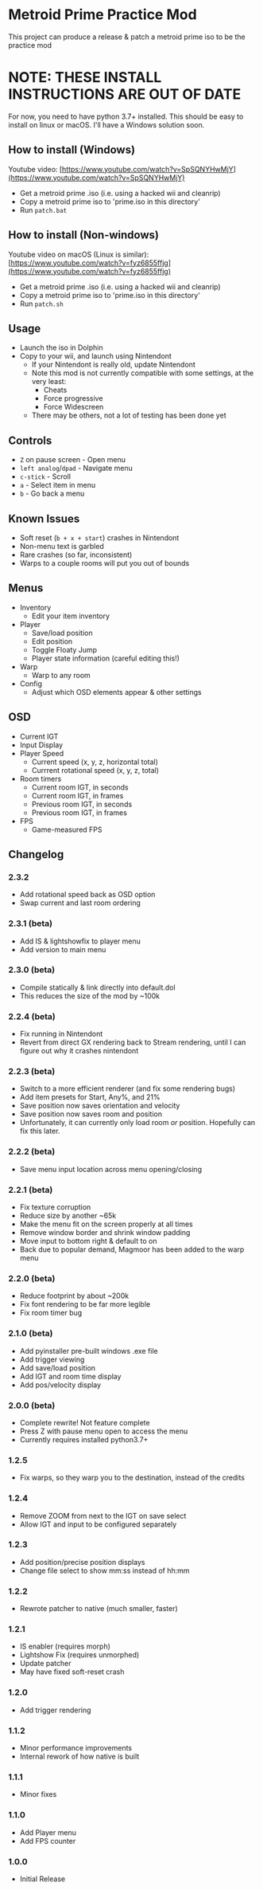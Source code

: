 # Metroid Prime Practice Mod
This project can produce a release & patch a metroid prime iso to be the practice mod

# NOTE: THESE INSTALL INSTRUCTIONS ARE OUT OF DATE
For now, you need to have python 3.7+ installed. This should be easy to install on linux or macOS. I'll have a Windows solution soon.
## How to install (Windows)
Youtube video: [https://www.youtube.com/watch?v=SpSQNYHwMjY](https://www.youtube.com/watch?v=SpSQNYHwMjY)
- Get a metroid prime .iso (i.e. using a hacked wii and cleanrip)
- Copy a metroid prime iso to 'prime.iso in this directory'
- Run `patch.bat`

## How to install (Non-windows)
Youtube video on macOS (Linux is similar): [https://www.youtube.com/watch?v=fyz6855ffjg](https://www.youtube.com/watch?v=fyz6855ffjg)
- Get a metroid prime .iso (i.e. using a hacked wii and cleanrip)
- Copy a metroid prime iso to 'prime.iso in this directory'
- Run `patch.sh`

## Usage
- Launch the iso in Dolphin
- Copy to your wii, and launch using Nintendont
  - If your Nintendont is really old, update Nintendont
  - Note this mod is not currently compatible with some settings, at the very least:
     - Cheats
     - Force progressive
     - Force Widescreen
  - There may be others, not a lot of testing has been done yet
  
## Controls
- `Z` on pause screen - Open menu
- `left analog`/`dpad` - Navigate menu
- `c-stick` - Scroll
- `a` - Select item in menu
- `b` - Go back a menu

## Known Issues
- Soft reset (`b + x + start`) crashes in Nintendont
- Non-menu text is garbled
- Rare crashes (so far, inconsistent)
- Warps to a couple rooms will put you out of bounds

## Menus
- Inventory
  - Edit your item inventory
- Player
  - Save/load position
  - Edit position
  - Toggle Floaty Jump
  - Player state information (careful editing this!)
- Warp
  - Warp to any room
- Config
  - Adjust which OSD elements appear & other settings

## OSD
- Current IGT
- Input Display
- Player Speed
  - Current speed (x, y, z, horizontal total)
  - Currrent rotational speed (x, y, z, total)
- Room timers
  - Current room IGT, in seconds
  - Current room IGT, in frames
  - Previous room IGT, in seconds
  - Previous room IGT, in frames
- FPS
  - Game-measured FPS

## Changelog

### 2.3.2
- Add rotational speed back as OSD option
- Swap current and last room ordering

### 2.3.1 (beta)
- Add IS & lightshowfix to player menu
- Add version to main menu

### 2.3.0 (beta)
- Compile statically & link directly into default.dol
- This reduces the size of the mod by ~100k

### 2.2.4 (beta)
- Fix running in Nintendont 
- Revert from direct GX rendering back to Stream rendering, until I can figure out why it crashes nintendont

### 2.2.3 (beta)
- Switch to a more efficient renderer (and fix some rendering bugs)
- Add item presets for Start, Any%, and 21%
- Save position now saves orientation and velocity
- Save position now saves room and position
- Unfortunately, it can currently only load room *or* position. Hopefully can fix this later.

### 2.2.2 (beta)
- Save menu input location across menu opening/closing

### 2.2.1 (beta)
- Fix texture corruption
- Reduce size by another ~65k
- Make the menu fit on the screen properly at all times
- Remove window border and shrink window padding
- Move input to bottom right & default to on
- Back due to popular demand, Magmoor has been added to the warp menu

### 2.2.0 (beta)
- Reduce footprint by about ~200k
- Fix font rendering to be far more legible
- Fix room timer bug

### 2.1.0 (beta)
- Add pyinstaller pre-built windows .exe file
- Add trigger viewing
- Add save/load position
- Add IGT and room time display
- Add pos/velocity display

### 2.0.0 (beta)
- Complete rewrite! Not feature complete
- Press Z with pause menu open to access the menu
- Currently requires installed python3.7+

### 1.2.5
- Fix warps, so they warp you to the destination, instead of the credits

### 1.2.4
- Remove ZOOM from next to the IGT on save select
- Allow IGT and input to be configured separately

### 1.2.3
- Add position/precise position displays
- Change file select to show mm:ss instead of hh:mm

### 1.2.2
- Rewrote patcher to native (much smaller, faster)

### 1.2.1
- IS enabler (requires morph)
- Lightshow Fix (requires unmorphed)
- Update patcher
- May have fixed soft-reset crash

### 1.2.0
- Add trigger rendering

### 1.1.2
- Minor performance improvements
- Internal rework of how native is built

### 1.1.1
- Minor fixes

### 1.1.0
- Add Player menu
- Add FPS counter

### 1.0.0
 - Initial Release
